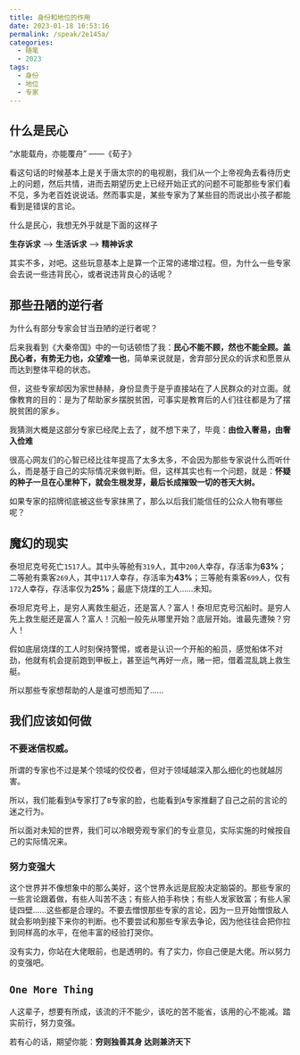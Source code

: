 ```yaml
---
title: 身份和地位的作用
date: 2023-01-18 16:53:16
permalink: /speak/2e145a/
categories:
  - 随笔
  - 2023
tags:
  - 身份
  - 地位
  - 专家
---
```

## 什么是民心

“水能载舟，亦能覆舟” ——《荀子》

<!-- more -->

看这句话的时候基本上是关于唐太宗的的电视剧，我们从一个上帝视角去看待历史上的问题，然后共情，进而去期望历史上已经开始正式的问题不可能那些专家们看不见，多为老百姓说说话。然而事实是，某些专家为了某些目的而说出小孩子都能看到是错误的言论。

什么是民心，我想无外乎就是下面的这样子

**生存诉求** --> **生活诉求** --> **精神诉求**


其实不多，对吧。这些玩意基本上是算一个正常的递增过程。但，为什么一些专家会去说一些违背民心，或者说违背良心的话呢？

<InArticleAdsense
    data-ad-client="ca-pub-1725717718088510"
    data-ad-slot="4281148213">
</InArticleAdsense>

## 那些丑陋的逆行者

为什么有部分专家会甘当丑陋的逆行者呢？

后来我看到《大秦帝国》中的一句话顿悟了我：**民心不能不顾，然也不能全顾。盖民心者，有势无力也，众望难一也**，简单来说就是，舍弃部分民众的诉求和愿景从而达到整体平稳的状态。

但，这些专家却因为家世赫赫，身份显贵于是乎直接站在了人民群众的对立面。就像教育的目的：是为了帮助家乡摆脱贫困，可事实是教育后的人们往往都是为了摆脱贫困的家乡。

我猜测大概是这部分专家已经爬上去了，就不想下来了，毕竟：**由俭入奢易，由奢入俭难**

很高心网友们的心智已经比往年提高了太多太多，不会因为那些专家说什么而听什么，而是基于自己的实际情况来做判断。但，这样其实也有一个问题，就是：**怀疑的种子一旦在心里种下，就会生根发芽，最后长成摧毁一切的苍天大树。**

如果专家的招牌彻底被这些专家抹黑了，那么以后我们能信任的公众人物有哪些呢？

## 魔幻的现实

泰坦尼克号死亡`1517`人。其中头等舱有`319`人，其中`200`人幸存，存活率为**63%**；二等舱有乘客`269`人，其中`117`人幸存，存活率为**43%**；三等舱有乘客`699`人，仅有`172`人幸存，存活率仅为**25%**；最底下烧煤的工人……未知。

泰坦尼克号上，是穷人离救生艇近，还是富人？富人！泰坦尼克号沉船时。是穷人先上救生艇还是富人？富人！沉船一般先从哪里开始？底层开始。谁最先遭殃？穷人！

假如底层烧煤的工人时刻保持警惕，或者是认识一个开船的船员，感觉船体不对劲，他就有机会提前跑到甲板上，甚至运气再好一点，赌一把，借着混乱跳上救生艇。

所以那些专家想帮助的人是谁可想而知了......

## 我们应该如何做

### 不要迷信权威。

所谓的专家也不过是某个领域的佼佼者，但对于领域越深入那么细化的也就越厉害。

所以，我们能看到`A`专家打了`B`专家的脸，也能看到`A`专家推翻了自己之前的言论的迷之行为。

所以面对未知的世界，我们可以冷眼旁观专家们的专业意见，实际实施的时候按自己的实际情况来。

### 努力变强大

这个世界并不像想象中的那么美好，这个世界永远是屁股决定脑袋的。那些专家的一些言论跟着做，有些人叫苦不迭；有些人拍手称快；有些人发家致富；有些人家徒四壁......这些都是合理的。不要去憎恨那些专家的言论，因为一旦开始憎恨敌人就会影响到接下来你的判断。也不要尝试和那些专家去争论，因为他往往会把你拉到同样高的水平，在他丰富的经验打哭你。

没有实力，你站在大佬眼前，也是透明的。有了实力，你自己便是大佬。所以努力的变强吧。

## `One More Thing`

人这辈子，想要有所成，该流的汗不能少，该吃的苦不能省，该用的心不能减。踏实前行，努力变强。

若有心的话，期望你能：**穷则独善其身 达则兼济天下**
